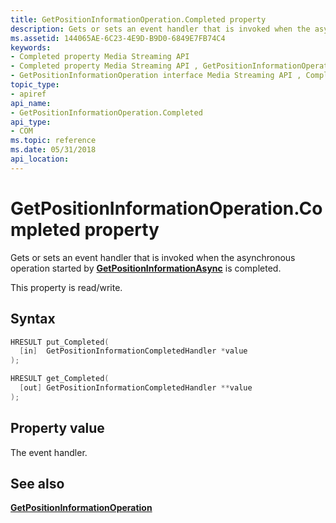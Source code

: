 ```yaml
---
title: GetPositionInformationOperation.Completed property
description: Gets or sets an event handler that is invoked when the asynchronous operation started by GetPositionInformationAsync is completed.
ms.assetid: 144065AE-6C23-4E9D-B9D0-6849E7FB74C4
keywords:
- Completed property Media Streaming API
- Completed property Media Streaming API , GetPositionInformationOperation interface
- GetPositionInformationOperation interface Media Streaming API , Completed property
topic_type:
- apiref
api_name:
- GetPositionInformationOperation.Completed
api_type:
- COM
ms.topic: reference
ms.date: 05/31/2018
api_location: 
---
```


# GetPositionInformationOperation.Completed property

Gets or sets an event handler that is invoked when the asynchronous operation started by [**GetPositionInformationAsync**](https://msdn.microsoft.com/en-us/library/Hh828931(v=VS.85).aspx) is completed.

This property is read/write.

## Syntax


```C++
HRESULT put_Completed(
  [in]  GetPositionInformationCompletedHandler *value
);

HRESULT get_Completed(
  [out] GetPositionInformationCompletedHandler **value
);
```



## Property value

The event handler.

## See also

<dl> <dt>

[**GetPositionInformationOperation**](getpositioninformationoperation.md)
</dt> </dl>

 

 




